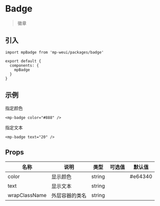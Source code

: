 # Badge

> 徽章

## 引入

    import mpBadge from 'mp-weui/packages/badge'

    export default {
      components: {
        mpBadge
      }
    }

## 示例

指定颜色

    <mp-badge color="#888" />

指定文本

    <mp-badge text="20" />

## Props

名称 | 说明 | 类型 | 可选值 | 默认值
-- | -- | -- | -- | --
color | 显示颜色 | string |  | #e64340
text | 显示文本 | string  |  |
wrapClassName | 外层容器的类名 | string  |  |
